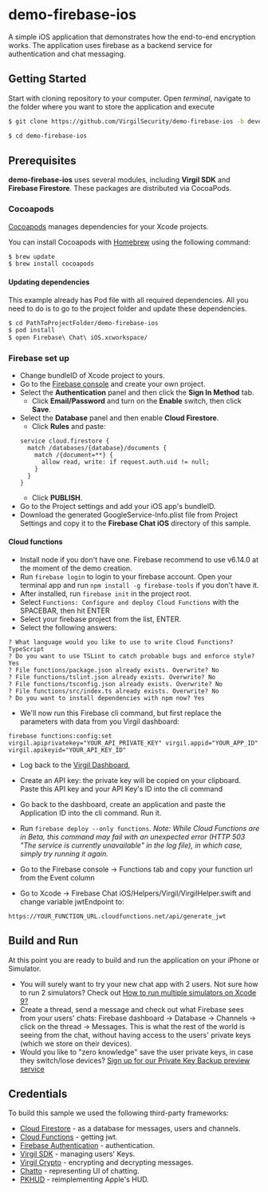 # demo-firebase-ios
A simple iOS application that demonstrates how the end-to-end encryption works. The application uses firebase as a backend service for authentication and chat messaging.

## Getting Started

Start with cloning repository to your computer. Open *terminal*, navigate to the folder where you want to store the application and execute
```bash
$ git clone https://github.com/VirgilSecurity/demo-firebase-ios -b develop

$ cd demo-firebase-ios
```

## Prerequisites
**demo-firebase-ios** uses several modules, including **Virgil SDK** and **Firebase Firestore**. These packages are distributed via CocoaPods.

### Cocoapods

[Cocoapods](https://github.com/CocoaPods/CocoaPods) manages dependencies for your Xcode projects.

You can install Cocoapods with [Homebrew](http://brew.sh/) using the following command:

```bash
$ brew update
$ brew install cocoapods
```

#### Updating dependencies
This example already has Pod file with all required dependencies. All you need to do is to go to the project folder and update these dependencies.

```bash 
$ cd PathToProjectFolder/demo-firebase-ios
$ pod install
$ open Firebase\ Chat\ iOS.xcworkspace/
```

### Firebase set up
* Change bundleID of Xcode project to yours. 
* Go to the [Firebase console](https://console.firebase.google.com) and create your own project.
* Select the **Authentication** panel and then click the **Sign In Method** tab.
  *  Click **Email/Password** and turn on the **Enable** switch, then click **Save**.
* Select the **Database** panel and then enable **Cloud Firestore**.
  * Click **Rules** and paste:
  ```
  service cloud.firestore {
    match /databases/{database}/documents {
      match /{document=**} {
        allow read, write: if request.auth.uid != null;
      }
    }
  }
  ```
  * Click **PUBLISH**.
* Go to the Project settings and add your iOS app's bundleID.
* Download the generated GoogleService-Info.plist file from Project Settings and copy it to the **Firebase Chat iOS** directory of this sample.

#### Cloud functions
* Install node if you don't have one. Firebase recommend to use v6.14.0 at the moment of the demo creation.
* Run `firebase login` to login to your firebase account. Open your terminal app and run `npm install -g firebase-tools` if you don't have it.
* After installed, run `firebase init` in the project root.
* Select `Functions: Configure and deploy Cloud Functions` with the SPACEBAR, then hit ENTER
* Select your firebase project from the list, ENTER.
* Select the following answers:
```
? What language would you like to use to write Cloud Functions? TypeScript
? Do you want to use TSLint to catch probable bugs and enforce style? Yes
? File functions/package.json already exists. Overwrite? No
? File functions/tslint.json already exists. Overwrite? No
? File functions/tsconfig.json already exists. Overwrite? No
? File functions/src/index.ts already exists. Overwrite? No
? Do you want to install dependencies with npm now? Yes
```

* We'll now run this Firebase cli command, but first replace the parameters with data from you Virgil dashboard:
```
firebase functions:config:set virgil.apiprivatekey="YOUR_API_PRIVATE_KEY" virgil.appid="YOUR_APP_ID" virgil.apikeyid="YOUR_API_KEY_ID"
```
* Log back to the [Virgil Dashboard](https://dashboard.virgilsecurity.com/),
* Create an API key: the private key will be copied on your clipboard. Paste this API key and your API Key's ID into the cli command
* Go back to the dashboard, create an application and paste the Application ID into the cli command. Run it.

* Run `firebase deploy --only functions`.
*Note: While Cloud Functions are in Beta, this command may fail with an unexpected error (HTTP 503 "The service is currently unavailable" in the log file), in which case, simply try running it again.*

* Go to the Firebase console -> Functions tab and copy your function url from the Event column
* Go to Xcode -> Firebase Chat iOS/Helpers/Virgil/VirgilHelper.swift and change variable jwtEndpoint to:
```
https://YOUR_FUNCTION_URL.cloudfunctions.net/api/generate_jwt
```

## Build and Run
At this point you are ready to build and run the application on your iPhone or Simulator.
* You will surely want to try your new chat app with 2 users. Not sure how to run 2 simulators? Check out [How to run multiple simulators on Xcode 9?](https://stackoverflow.com/questions/44384677/how-to-run-multiple-simulators-on-xcode-9)
* Create a thread, send a message and check out what Firebase sees from your users' chats: Firebase dashboard -> Database -> Channels -> click on the thread -> Messages. This is what the rest of the world is seeing from the chat, without having access to the users' private keys (which we store on their devices).
* Would you like to "zero knowledge" save the user private keys, in case they switch/lose devices? [Sign up for our Private Key Backup preview service](http://eepurl.com/ddbAif)

## Credentials

To build this sample we used the following third-party frameworks:

* [Cloud Firestore](https://firebase.google.com/docs/firestore/) - as a database for messages, users and channels.
* [Cloud Functions](https://firebase.google.com/docs/functions/) - getting jwt.
* [Firebase Authentication](https://firebase.google.com/docs/auth/) - authentication.
* [Virgil SDK](https://github.com/VirgilSecurity/virgil-sdk-x) - managing users' Keys.
* [Virgil Crypto](https://github.com/VirgilSecurity/virgil-foundation-x) - encrypting and decrypting messages.
* [Chatto](https://github.com/badoo/Chatto) - representing UI of chatting.
* [PKHUD](https://github.com/pkluz/PKHUD) - reimplementing Apple's HUD.
